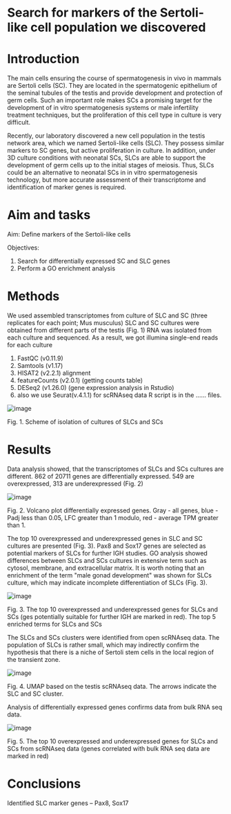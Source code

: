 # Search for markers of the Sertoli-like cell population we discovered
# Introduction
The main cells ensuring the course of spermatogenesis in vivo in mammals are Sertoli cells (SC). They are located in the spermatogenic epithelium of the seminal tubules of the testis and provide development and protection of germ cells. Such an important role makes SCs a promising target for the development of in vitro spermatogenesis systems or male infertility treatment techniques, but the proliferation of this cell type in culture is very difficult.

Recently, our laboratory discovered a new cell population in the testis network area, which we named Sertoli-like cells (SLC). They possess similar markers to SC genes, but active proliferation in culture. In addition, under 3D culture conditions with neonatal SCs, SLCs are able to support the development of germ cells up to the initial stages of meiosis. Thus, SLCs could be an alternative to neonatal SCs in in vitro spermatogenesis technology, but more accurate assessment of their transcriptome and identification of marker genes is required.
# Aim and tasks

Aim:
Define markers of the Sertoli-like cells

Objectives:
1) Search for differentially expressed SC and SLC genes
2) Perform a GO enrichment analysis
# Methods

We used assembled transcriptomes from culture of SLC and SC (three replicates for each point; Mus musculus)
SLC and SC cultures were obtained from different parts of the testis (Fig. 1)
RNA was isolated from each culture and sequenced. As a result, we got illumina single-end reads for each culture

1) FastQC (v0.11.9)
2) Samtools (v1.17)
3) HISAT2 (v2.2.1) alignment
4) featureCounts (v2.0.1) (getting counts table)
5) DESeq2 (v1.26.0) (gene expression analysis in Rstudio)
6) also we use Seurat(v.4.1.1) for scRNAseq data
R script is in the ...... files.

![image](https://github.com/valeriy2125/Sertoly_segm/assets/101557211/e64f54dd-8d81-4f20-81c4-fc1c0c95bc8f)

Fig. 1. Scheme of isolation of cultures of SLCs and SCs

# Results
Data analysis showed, that the transcriptomes of SLCs and SCs cultures are different.
862 of 20711 genes are differentially expressed. 549 are overexpressed, 313 are underexpressed (Fig. 2)

![image](https://github.com/valeriy2125/Sertoly_segm/assets/101557211/bf27c54b-1444-4381-bad1-5dbc0d53013c)

Fig. 2. Volcano plot differentially expressed genes. Gray - all genes, blue - Padj less than 0.05, LFC greater than 1 modulo, red - average TPM greater than 1.

The top 10 overexpressed and underexpressed genes in SLC and SC cultures are presented (Fig. 3). Pax8 and Sox17 genes are selected as potential markers of SLCs for further IGH studies. GO analysis showed differences between SLCs and SCs cultures in extensive term such as cytosol, membrane, and extracellular matrix. It is worth noting that an enrichment of the term "male gonad development" was shown for SLCs culture, which may indicate incomplete differentiation of SLCs (Fig. 3).

![image](https://github.com/valeriy2125/Sertoly_segm/assets/101557211/b9de36a5-983b-4ffe-b012-0ccd1a6fb2d2)

Fig. 3. The top 10 overexpressed and underexpressed genes for SLCs and SCs (ges potentially suitable for further IGH are marked in red). The top 5 enriched terms for SLCs and SCs

The SLCs and SCs clusters were identified from open scRNAseq data. The population of SLCs is rather small, which may indirectly confirm the hypothesis that there is a niche of Sertoli stem cells in the local region of the transient zone. 

![image](https://github.com/valeriy2125/Sertoly_segm/assets/101557211/6bb9cc38-f794-499e-bab9-e7fc21f00a08)

Fig. 4. UMAP based on the testis scRNAseq data. The arrows indicate the SLC and SC cluster.

Analysis of differentially expressed genes confirms data from bulk RNA seq data.

![image](https://github.com/valeriy2125/Sertoly_segm/assets/101557211/dd834563-e7e5-4aeb-9537-721b892dbdd2)

Fig. 5. The top 10 overexpressed and underexpressed genes for SLCs and SCs from scRNAseq data (genes correlated with bulk RNA seq data are marked in red)

# Conclusions

Identified SLC marker genes – Pax8, Sox17


